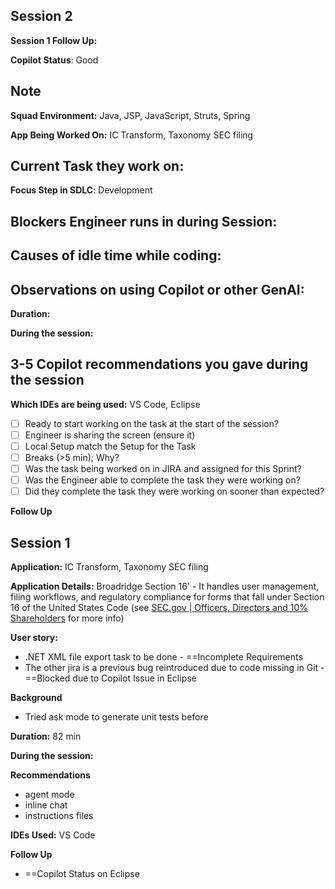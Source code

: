 ## Session 2

**Session 1 Follow Up:**

**Copilot Status**: Good

**Note**
- 

**Squad Environment:** Java, JSP, JavaScript, Struts, Spring

**App Being Worked On:** IC Transform, Taxonomy SEC filing 

**Current Task they work on:** 
- 

**Focus Step in SDLC**: Development

**Blockers Engineer runs in during Session**:
- 

**Causes of idle time while coding**:
- 

**Observations on using Copilot or other GenAI**:
- 

**Duration:** 

**During the session:** 

**3-5 Copilot recommendations you gave during the session**
- 

**Which IDEs are being used:** VS Code, Eclipse

- [ ] Ready to start working on the task at the start of the session?
- [ ] Engineer is sharing the screen (ensure it)
- [ ] Local Setup match the Setup for the Task
- [ ] Breaks (>5 min); Why?
- [ ] Was the task being worked on in JIRA and assigned for this Sprint?
- [ ] Was the Engineer able to complete the task they were working on?
- [ ] Did they complete the task they were working on sooner than expected?

**Follow Up**


## Session 1

**Application:** IC Transform, Taxonomy SEC filing 

**Application Details:** Broadridge Section 16' - It handles user management, filing workflows, and regulatory compliance for forms that fall under Section 16 of the United States Code (see [SEC.gov | Officers, Directors and 10% Shareholders](https://www.sec.gov/resources-small-businesses/going-public/officers-directors-10-shareholders) for more info)

**User story:** 
- .NET XML file export task to be done - ==Incomplete Requirements
- The other jira is a previous bug reintroduced due to code missing in Git - ==Blocked due to Copilot Issue in Eclipse

**Background**
- Tried ask mode to generate unit tests before

**Duration:** 82 min

**During the session:** 

**Recommendations**
- agent mode 
- inline chat
- instructions files

**IDEs Used:** VS Code

**Follow Up**
- ==Copilot Status on Eclipse
